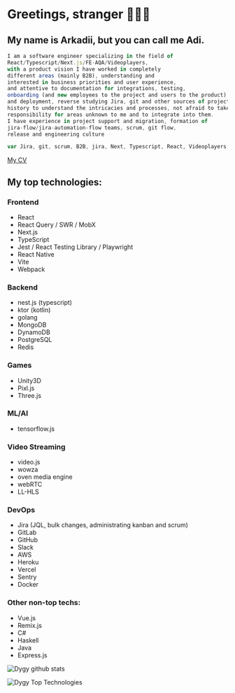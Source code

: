 # Greetings, stranger 🕵🏻‍♂️
## My name is Arkadii, but you can call me Adi.

```typescript
I am a software engineer specializing in the field of 
React/Typescript/Next.js/FE-AQA/Videoplayers, 
with a product vision I have worked in completely 
different areas (mainly B2B), understanding and 
interested in business priorities and user experience, 
and attentive to documentation for integrations, testing, 
onboarding (and new employees to the project and users to the product) 
and deployment, reverse studying Jira, git and other sources of project 
history to understand the intricacies and processes, not afraid to take 
responsibility for areas unknown to me and to integrate into them.
I have experience in project support and migration, formation of 
jira-flow/jira-automation-flow teams, scrum, git flow, 
release and engineering culture

var Jira, git, scrum, B2B, jira, Next, Typescript, React, Videoplayers, FE, AQA, js, flow, automation
```

[My CV](FILE_NAME.pdf)

## My top technologies:
### Frontend
* React
* React Query / SWR / MobX
* Next.js
* TypeScript
* Jest / React Testing Library / Playwright
* React Native
* Vite
* Webpack
### Backend
* nest.js (typescript)
* ktor (kotlin)
* golang
* MongoDB
* DynamoDB
* PostgreSQL
* Redis
### Games
* Unity3D
* Pixl.js
* Three.js
### ML/AI
* tensorflow.js
### Video Streaming
* video.js
* wowza
* oven media engine
* webRTC
* LL-HLS
### DevOps
* Jira (JQL, bulk changes, administrating kanban and scrum)
* GitLab
* GitHub
* Slack
* AWS
* Heroku
* Vercel
* Sentry
* Docker
### Other non-top techs:
* Vue.js
* Remix.js
* C#
* Haskell
* Java
* Express.js

![Dygy github stats](https://github-readme-stats.vercel.app/api?username=dygy&show_icons=true)

![Dygy Top Technologies](https://github-readme-stats.vercel.app/api/top-langs/?username=dygy&layout=compact)
